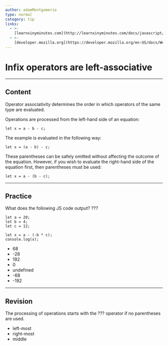 ```yaml
---
author: adamMontgomerie
type: normal
category: tip
links:
  - >-
    [learnxinyminutes.com](http://learnxinyminutes.com/docs/javascript/){website}
  - >-
    [developer.mozilla.org](https://developer.mozilla.org/en-US/docs/Web/JavaScript/Reference/Operators/Operator_Precedence){website}
---
```


# Infix operators are left-associative


---

## Content

Operator associativity determines the order in which operators of the same type are evaluated.

Operations are processed from the left-hand side of an equation:

```plain-text
let x = a - b - c;
```

The example is evaluated in the following way:

```plain-text
let x = (a - b) - c;
```

These parentheses can be safely omitted without affecting the outcome of the equation. However, if you wish to evaluate the right-hand side of the equation first, then parentheses must be used:

```plain-text
let x = a - (b - c);
```


---

## Practice

What does the following JS code output? ???

```plain-text
let a = 20;
let b = 4;
let c = 12;

let x = a - (-b * c);
console.log(x);
```

- 68
- -28
- 192
- 0
- undefined
- -68
- -192


---

## Revision

The processing of operations starts with the ??? operator if no parentheses are used.

- left-most
- right-most
- middle
